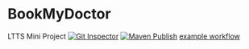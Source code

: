 # BookMyDoctor
LTTS Mini Project
[![Git Inspector](https://github.com/meet63380/BookMyDoctor/actions/workflows/gitinspector.yml/badge.svg)](https://github.com/meet63380/BookMyDoctor/actions/workflows/gitinspector.yml)
[![Maven Publish](https://github.com/meet63380/BookMyDoctor/actions/workflows/maven-publish.yml/badge.svg)](https://github.com/meet63380/BookMyDoctor/actions/workflows/maven-publish.yml)
[example workflow](https://github.com/<meet63380>/<BookMyDoctor>/actions/workflows/<maven.yml/badge.svg)
